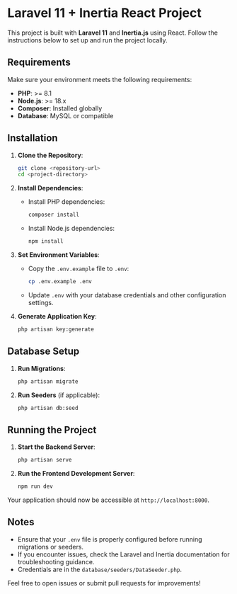 # Laravel 11 + Inertia React Project

This project is built with **Laravel 11** and **Inertia.js** using React. Follow the instructions below to set up and run the project locally.

## Requirements

Make sure your environment meets the following requirements:

- **PHP**: >= 8.1
- **Node.js**: >= 18.x
- **Composer**: Installed globally
- **Database**: MySQL or compatible

## Installation

1. **Clone the Repository**:
   ```bash
   git clone <repository-url>
   cd <project-directory>
   ```

2. **Install Dependencies**:
   - Install PHP dependencies:
     ```bash
     composer install
     ```
   - Install Node.js dependencies:
     ```bash
     npm install
     ```

3. **Set Environment Variables**:
   - Copy the `.env.example` file to `.env`:
     ```bash
     cp .env.example .env
     ```
   - Update `.env` with your database credentials and other configuration settings.

4. **Generate Application Key**:
   ```bash
   php artisan key:generate
   ```

## Database Setup

1. **Run Migrations**:
   ```bash
   php artisan migrate
   ```

2. **Run Seeders** (if applicable):
   ```bash
   php artisan db:seed
   ```

## Running the Project

1. **Start the Backend Server**:
   ```bash
   php artisan serve
   ```

2. **Run the Frontend Development Server**:
   ```bash
   npm run dev
   ```

Your application should now be accessible at `http://localhost:8000`.

## Notes

- Ensure that your `.env` file is properly configured before running migrations or seeders.
- If you encounter issues, check the Laravel and Inertia documentation for troubleshooting guidance.
- Credentials are in the `database/seeders/DataSeeder.php`.

Feel free to open issues or submit pull requests for improvements!
